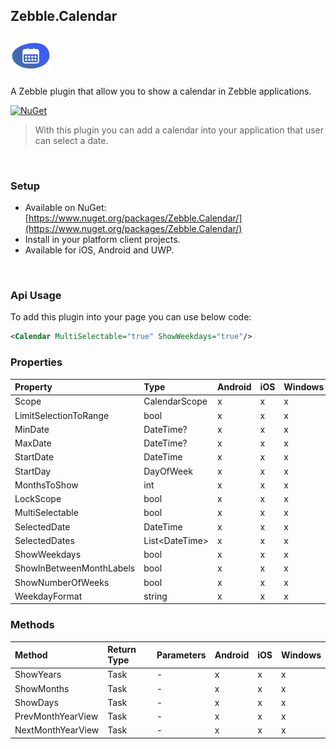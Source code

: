 [logo]: https://raw.githubusercontent.com/Geeksltd/Zebble.Calendar/master/Shared/NuGet/Icon.png "Zebble.Calendar"


## Zebble.Calendar

![logo]

A Zebble plugin that allow you to show a calendar in Zebble applications.


[![NuGet](https://img.shields.io/nuget/v/Zebble.Calendar.svg?label=NuGet)](https://www.nuget.org/packages/Zebble.Calendar/)

> With this plugin you can add a calendar into your application that user can select a date.

<br>


### Setup
* Available on NuGet: [https://www.nuget.org/packages/Zebble.Calendar/](https://www.nuget.org/packages/Zebble.Calendar/)
* Install in your platform client projects.
* Available for iOS, Android and UWP.
<br>


### Api Usage

To add this plugin into your page you can use below code:

```xml
<Calendar MultiSelectable="true" ShowWeekdays="true"/>
```

### Properties
| Property     | Type         | Android | iOS | Windows |
| :----------- | :----------- | :------ | :-- | :------ |
| Scope            | CalendarScope           | x       | x   | x       |
| LimitSelectionToRange            | bool           | x       | x   | x       |
| MinDate            | DateTime?           | x       | x   | x       |
| MaxDate            | DateTime?           | x       | x   | x       |
| StartDate            | DateTime           | x       | x   | x       |
| StartDay            | DayOfWeek           | x       | x   | x       |
| MonthsToShow            | int           | x       | x   | x       |
| LockScope            | bool           | x       | x   | x       |
| MultiSelectable            | bool           | x       | x   | x       |
| SelectedDate            | DateTime           | x       | x   | x       |
| SelectedDates            | List<DateTime&gt;           | x       | x   | x       |
| ShowWeekdays            | bool           | x       | x   | x       |
| ShowInBetweenMonthLabels            | bool           | x       | x   | x       |
| ShowNumberOfWeeks            | bool           | x       | x   | x       |
| WeekdayFormat            | string           | x       | x   | x       |


### Methods
| Method       | Return Type  | Parameters                          | Android | iOS | Windows |
| :----------- | :----------- | :-----------                        | :------ | :-- | :------ |
| ShowYears         | Task| -| x       | x   | x       |
| ShowMonths         | Task| -| x       | x   | x       |
| ShowDays         | Task| -| x       | x   | x       |
| PrevMonthYearView         | Task| -| x       | x   | x       |
| NextMonthYearView         | Task| -| x       | x   | x       |
